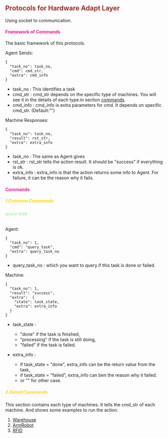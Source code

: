 ## <font color="#A52A2A">Protocols for Hardware Adapt Layer</font>

Using socket to communication.

#### <font color="#FF1493">Framework of Commands</font>
The basic framework of this protocols.

Agent Sends:
```
{
  "task_no": task_no, 
  "cmd": cmd_str,      
  "extra": cmd_info    
}
```
- task_no : This identifies a task
- cmd_str : cmd_str depends on the specific type of machines.
            You will see it in the details of each type.in section [commands](#commands).
- cmd_info : cmd_info is extra parameters for cmd. 
             It depends on specific cmd_str. (Default:"")


Machine Responses:
```
{
  "task_no": task_no,  
  "result": rst_str,
  "extra": extra_info         
}
```
- task_no : The same as Agent gives
- rst_str : rst_str tells the action result. 
            It should be "success" if everything is ok.
- extra_info : extra_info is that the action returns some info to Agent. 
               For failure, it can be the reason why it fails.



#### <font color="#FF1493">Commands</font>
##### <font color="#FFD700">1.Common Commands</font>
###### <font color="#90EE90">query task</font>
Agent:
```
{
  "task_no": 1,  
  "cmd": "query_task",  
  "extra": query_task_no 
}
```
- query_task_no : which you want to query if this task is done or failed. 

Machine:
```
{
  "task_no": 1,  
  "result": "success",   
  "extra":  {
    "state": task_state,
    "extra": extra_info
  }       
}
```
- task_state :
  - "done" if the task is finished, 
  - "processing" if the task is still doing,
  - "failed" if the task is failed.   

- extra_info :
  - if task_state = "done", extra_info can be the return value from the task,
  - if task_state = "failed", extra_info can ben the reason why it failed.
  - or "" for other case.

##### <font color="#FFD700">2.Detail Commands</font>
This section contains each type of machines. It tells the cmd_str of each machine.
And shows some examples to run the action.
1. [Warehouse](./warehouse.md)
1. [ArmRobot](./armrobot.md)
1. [RFID](./rfid.md)

